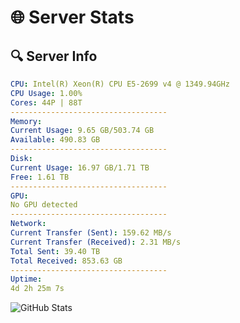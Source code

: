 # 🌐 Server Stats
## 🔍 Server Info
```yaml
CPU: Intel(R) Xeon(R) CPU E5-2699 v4 @ 1349.94GHz
CPU Usage: 1.00%
Cores: 44P | 88T
-----------------------------------
Memory:
Current Usage: 9.65 GB/503.74 GB
Available: 490.83 GB
-----------------------------------
Disk:
Current Usage: 16.97 GB/1.71 TB
Free: 1.61 TB
-----------------------------------
GPU:
No GPU detected
-----------------------------------
Network:
Current Transfer (Sent): 159.62 MB/s
Current Transfer (Received): 2.31 MB/s
Total Sent: 39.40 TB
Total Received: 853.63 GB
-----------------------------------
Uptime:
4d 2h 25m 7s
```
![GitHub Stats](https://img.shields.io/badge/Updated-2025-02-12_01:08:25-blue)